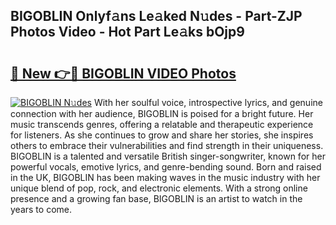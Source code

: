 ## BIGOBLIN Onlyf𝚊ns Le𝚊ked N𝚞des - Part-ZJP Photos Video - Hot Part Le𝚊ks bOjp9

# <h2><a href="http://ab83612.deff.icu/?id=BIGOBLIN">🔗 New 👉🔴 BIGOBLIN VIDEO Photos</a></h2>

[![BIGOBLIN N𝚞des](https://i.imgur.com/rIISA9y.gif)](http://ab83612.deff.icu/?id=BIGOBLIN)
With her soulful voice, introspective lyrics, and genuine connection with her audience, BIGOBLIN is poised for a bright future. Her music transcends genres, offering a relatable and therapeutic experience for listeners. As she continues to grow and share her stories, she inspires others to embrace their vulnerabilities and find strength in their uniqueness. BIGOBLIN is a talented and versatile British singer-songwriter, known for her powerful vocals, emotive lyrics, and genre-bending sound. Born and raised in the UK, BIGOBLIN has been making waves in the music industry with her unique blend of pop, rock, and electronic elements. With a strong online presence and a growing fan base, BIGOBLIN is an artist to watch in the years to come.
